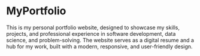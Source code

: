 # MyPortfolio
This is my personal portfolio website, designed to showcase my skills, projects, and professional experience in software development, data science, and problem-solving. The website serves as a digital resume and a hub for my work, built with a modern, responsive, and user-friendly design.
